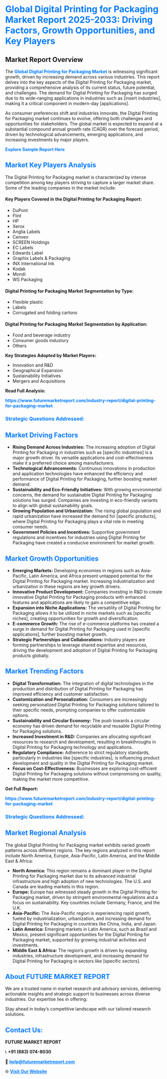<h1 style="color: #007BFF;">Global Digital Printing for Packaging Market Report 2025-2033: Driving Factors, Growth Opportunities, and Key Players</h1>

<section id="overview">
<h2>Market Report Overview</h2>
<p>The <a href="https://www.futuremarketreport.com/industry-report/digital-printing-for-packaging-market" style="color: #007BFF; text-decoration: none;"><strong>Global Digital Printing for Packaging Market</strong></a> is witnessing significant growth, driven by increasing demand across various industries. This report delves into the key aspects of the Digital Printing for Packaging market, providing a comprehensive analysis of its current status, future potential, and challenges. The demand for Digital Printing for Packaging has surged due to its wide-ranging applications in industries such as [insert industries], making it a critical component in modern-day [applications].</p>
<p>As consumer preferences shift and industries innovate, the Digital Printing for Packaging market continues to evolve, offering both challenges and opportunities for stakeholders. The global market is expected to expand at a substantial compound annual growth rate (CAGR) over the forecast period, driven by technological advancements, emerging applications, and increasing investments by major players.</p>
</section>

<section id="overview">
<p><a href="https://www.futuremarketreport.com/request-sample/reportId=56764" style="color: #007BFF; text-decoration: none;"><strong>Explore Sample Report Here</strong></a></p>
</section>

<section id="key-players">
<h2 style="color: #007BFF;">Market Key Players Analysis</h2>
<p>The Digital Printing for Packaging market is characterized by intense competition among key players striving to capture a larger market share. Some of the leading companies in the market include:</p>
<h4>Key Players Covered in the Digital Printing for Packaging Report:</h4>
<ul><li>DuPont</li><li>Flint</li><li>HP</li><li>Xerox</li><li>Anglia Labels</li><li>Cenveo</li><li>SCREEN Holdings</li><li>EC Labels</li><li>Edwards Label</li><li>Graphix Labels &amp; Packaging</li><li>INX International Ink</li><li>Kodak</li><li>Mondi</li><li>WS Packaging</li></ul>
<h4>Digital Printing for Packaging Market Segmentation by Type:</h4>
<ul><li>Flexible plastic</li><li>Labels</li><li>Corrugated and folding cartons</li></ul>

<h4>Digital Printing for Packaging Market Segmentation by Application:</h4>
<ul><li>Food and beverage industry</li><li>Consumer goods industury</li><li>Others</li></ul>
<p><strong>Key Strategies Adopted by Market Players:</strong></p>
<ul>
<li>Innovation and R&D</li>
<li>Geographical Expansion</li>
<li>Sustainability Initiatives</li>
<li>Mergers and Acquisitions</li>
</ul>
</section>

<section>
<p><strong>Read Full Analysis: </strong></p><a href="https://www.futuremarketreport.com/industry-report/digital-printing-for-packaging-market" style="color: #007BFF; text-decoration: none;"><strong>https://www.futuremarketreport.com/industry-report/digital-printing-for-packaging-market</strong></a>
<h3 style="color: #007BFF;">Strategic Questions Addressed:</h3>
</section>

<section id="driving-factors">
<h2 style="color: #007BFF;">Market Driving Factors</h2>
<ul>
<li><strong>Rising Demand Across Industries:</strong> The increasing adoption of Digital Printing for Packaging in industries such as [specific industries] is a major growth driver. Its versatile applications and cost-effectiveness make it a preferred choice among manufacturers.</li>
<li><strong>Technological Advancements:</strong> Continuous innovations in production and application technologies have enhanced the efficiency and performance of Digital Printing for Packaging, further boosting market demand.</li>
<li><strong>Sustainability and Eco-Friendly Initiatives:</strong> With growing environmental concerns, the demand for sustainable Digital Printing for Packaging solutions has surged. Companies are investing in eco-friendly variants to align with global sustainability goals.</li>
<li><strong>Growing Population and Urbanization:</strong> The rising global population and rapid urbanization have increased the demand for [specific products], where Digital Printing for Packaging plays a vital role in meeting consumer needs.</li>
<li><strong>Government Policies and Incentives:</strong> Supportive government regulations and incentives for industries using Digital Printing for Packaging have created a conducive environment for market growth.</li>
</ul>
</section>

<section id="growth-opportunities">
<h2 style="color: #007BFF;">Market Growth Opportunities</h2>
<ul>
<li><strong>Emerging Markets:</strong> Developing economies in regions such as Asia-Pacific, Latin America, and Africa present untapped potential for the Digital Printing for Packaging market. Increasing industrialization and urbanization in these regions are key growth drivers.</li>
<li><strong>Innovative Product Development:</strong> Companies investing in R&D to create innovative Digital Printing for Packaging products with enhanced features and applications are likely to gain a competitive edge.</li>
<li><strong>Expansion into Niche Applications:</strong> The versatility of Digital Printing for Packaging allows it to be utilized in niche markets such as [specific niches], creating opportunities for growth and diversification.</li>
<li><strong>E-commerce Growth:</strong> The rise of e-commerce platforms has created a surge in demand for Digital Printing for Packaging used in [specific applications], further boosting market growth.</li>
<li><strong>Strategic Partnerships and Collaborations:</strong> Industry players are forming partnerships to leverage shared expertise and resources, driving the development and adoption of Digital Printing for Packaging products globally.</li>
</ul>
</section>

<section id="trending-factors">
<h2 style="color: #007BFF;">Market Trending Factors</h2>
<ul>
<li><strong>Digital Transformation:</strong> The integration of digital technologies in the production and distribution of Digital Printing for Packaging has improved efficiency and customer satisfaction.</li>
<li><strong>Customization and Personalization:</strong> Consumers are increasingly seeking personalized Digital Printing for Packaging solutions tailored to their specific needs, prompting companies to offer customizable options.</li>
<li><strong>Sustainability and Circular Economy:</strong> The push towards a circular economy has driven demand for recyclable and reusable Digital Printing for Packaging solutions.</li>
<li><strong>Increased Investment in R&D:</strong> Companies are allocating significant resources to research and development, resulting in breakthroughs in Digital Printing for Packaging technology and applications.</li>
<li><strong>Regulatory Compliance:</strong> Adherence to strict regulatory standards, particularly in industries like [specific industries], is influencing product development and quality in the Digital Printing for Packaging market.</li>
<li><strong>Focus on Cost-Effectiveness:</strong> Businesses are exploring cost-efficient Digital Printing for Packaging solutions without compromising on quality, making the market more competitive.</li>
</ul>
</section>

<section>
<p><strong>Get Full Report: </strong></p><a href="https://www.futuremarketreport.com/industry-report/digital-printing-for-packaging-market" style="color: #007BFF; text-decoration: none;"><strong>https://www.futuremarketreport.com/industry-report/digital-printing-for-packaging-market</strong></a>
<h3 style="color: #007BFF;">Strategic Questions Addressed:</h3>
</section>


<section id="regional-analysis">
<h2 style="color: #007BFF;">Market Regional Analysis</h2>
<p>The global Digital Printing for Packaging market exhibits varied growth patterns across different regions. The key regions analyzed in this report include North America, Europe, Asia-Pacific, Latin America, and the Middle East & Africa:</p>
<ul>
<li><strong>North America:</strong> This region remains a dominant player in the Digital Printing for Packaging market due to its advanced industrial infrastructure and high adoption of new technologies. The U.S. and Canada are leading markets in this region.</li>
<li><strong>Europe:</strong> Europe has witnessed steady growth in the Digital Printing for Packaging market, driven by stringent environmental regulations and a focus on sustainability. Key countries include Germany, France, and the U.K.</li>
<li><strong>Asia-Pacific:</strong> The Asia-Pacific region is experiencing rapid growth, fueled by industrialization, urbanization, and increasing demand for Digital Printing for Packaging in countries like China, India, and Japan.</li>
<li><strong>Latin America:</strong> Emerging markets in Latin America, such as Brazil and Mexico, present significant opportunities for the Digital Printing for Packaging market, supported by growing industrial activities and investments.</li>
<li><strong>Middle East & Africa:</strong> The region’s growth is driven by expanding industries, infrastructure development, and increasing demand for Digital Printing for Packaging in sectors like [specific sectors].</li>
</ul>
</section>

<footer>
<h2 style="color: #007BFF;">About FUTURE MARKET REPORT</h2>
<p>We are a trusted name in market research and advisory services, delivering actionable insights and strategic support to businesses across diverse industries. Our expertise lies in offering:</p>

<p>Stay ahead in today’s competitive landscape with our tailored research solutions.</p>

<h2 style="color: #007BFF;">Contact Us:</h2>
<p><strong>FUTURE MARKET REPORT</strong></p>
<p>📞 <strong>+91 (883) 074-8030</strong></p>
<p>📧 <strong><a href="mailto:help@futuremarketreport.com" style="color: #007BFF;">help@futuremarketreport.com</a></strong></p>
<p>🌐 <strong><a href="https://www.futuremarketreport.com/" style="color: #007BFF;">Visit Our Website</a></strong></p>
</footer>